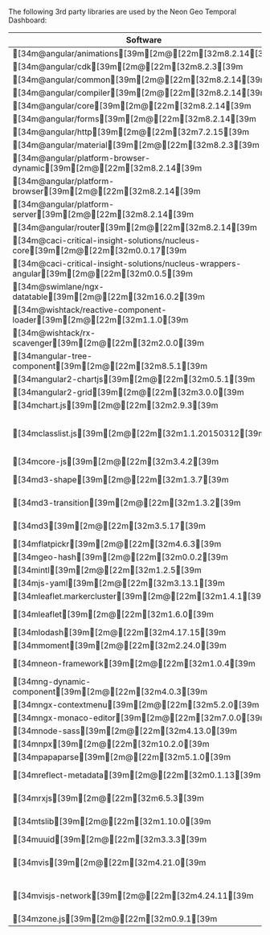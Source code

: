 The following 3rd party libraries are used by the Neon Geo Temporal Dashboard:

| Software  | License |
| ---  | --- |
| [34m@angular/animations[39m[2m@[22m[32m8.2.14[39m | [MIT](https://github.com/angular/angular) |
| [34m@angular/cdk[39m[2m@[22m[32m8.2.3[39m | [MIT](https://github.com/angular/components/raw/master/LICENSE) |
| [34m@angular/common[39m[2m@[22m[32m8.2.14[39m | [MIT](https://github.com/angular/angular) |
| [34m@angular/compiler[39m[2m@[22m[32m8.2.14[39m | [MIT](https://github.com/angular/angular) |
| [34m@angular/core[39m[2m@[22m[32m8.2.14[39m | [MIT](https://github.com/angular/angular) |
| [34m@angular/forms[39m[2m@[22m[32m8.2.14[39m | [MIT](https://github.com/angular/angular) |
| [34m@angular/http[39m[2m@[22m[32m7.2.15[39m | [MIT](https://github.com/angular/angular) |
| [34m@angular/material[39m[2m@[22m[32m8.2.3[39m | [MIT](https://github.com/angular/components/raw/master/LICENSE) |
| [34m@angular/platform-browser-dynamic[39m[2m@[22m[32m8.2.14[39m | [MIT](https://github.com/angular/angular) |
| [34m@angular/platform-browser[39m[2m@[22m[32m8.2.14[39m | [MIT](https://github.com/angular/angular) |
| [34m@angular/platform-server[39m[2m@[22m[32m8.2.14[39m | [MIT](https://github.com/angular/angular) |
| [34m@angular/router[39m[2m@[22m[32m8.2.14[39m | [MIT](https://github.com/angular/angular) |
| [34m@caci-critical-insight-solutions/nucleus-core[39m[2m@[22m[32m0.0.17[39m | [Apache-2.0](https://github.com/NextCenturyCorporation/nucleus/raw/master/LICENSE) |
| [34m@caci-critical-insight-solutions/nucleus-wrappers-angular[39m[2m@[22m[32m0.0.5[39m | [Apache-2.0](https://github.com/NextCenturyCorporation/nucleus/raw/master/LICENSE) |
| [34m@swimlane/ngx-datatable[39m[2m@[22m[32m16.0.2[39m | [MIT](https://github.com/swimlane/ngx-datatable/raw/master/LICENSE) |
| [34m@wishtack/reactive-component-loader[39m[2m@[22m[32m1.1.0[39m | [MIT](https://github.com/wishtack/wishtack-steroids/raw/master/LICENSE) |
| [34m@wishtack/rx-scavenger[39m[2m@[22m[32m2.0.0[39m | [MIT](https://github.com/wishtack/wishtack-steroids/raw/master/LICENSE) |
| [34mangular-tree-component[39m[2m@[22m[32m8.5.1[39m | [MIT](https://github.com/500tech/angular-tree-component/raw/master/LICENSE) |
| [34mangular2-chartjs[39m[2m@[22m[32m0.5.1[39m | [MIT](https://github.com/emn178/angular2-chartjs/raw/master/LICENSE.txt) |
| [34mangular2-grid[39m[2m@[22m[32m3.0.0[39m | [MIT](https://github.com/BTMorton/angular2-grid/raw/master/LICENSE) |
| [34mchart.js[39m[2m@[22m[32m2.9.3[39m | [MIT](https://github.com/chartjs/Chart.js/raw/master/LICENSE.md) |
| [34mclasslist.js[39m[2m@[22m[32m1.1.20150312[39m | [Dedicated to the public domain](https://github.com/eligrey/classList.js/raw/master/LICENSE.md) |
| [34mcore-js[39m[2m@[22m[32m3.4.2[39m | [MIT](https://github.com/zloirock/core-js/raw/master/LICENSE) |
| [34md3-shape[39m[2m@[22m[32m1.3.7[39m | [BSD-3-Clause](https://github.com/d3/d3-shape/raw/master/LICENSE) |
| [34md3-transition[39m[2m@[22m[32m1.3.2[39m | [BSD-3-Clause](https://github.com/d3/d3-transition/raw/master/LICENSE) |
| [34md3[39m[2m@[22m[32m3.5.17[39m | [BSD-3-Clause](https://github.com/mbostock/d3/raw/master/LICENSE) |
| [34mflatpickr[39m[2m@[22m[32m4.6.3[39m | [MIT](https://github.com/chmln/flatpickr/raw/master/LICENSE.md) |
| [34mgeo-hash[39m[2m@[22m[32m0.0.2[39m | [MIT](https://github.com/Wayla/geo-hash) |
| [34mintl[39m[2m@[22m[32m1.2.5[39m | [MIT](https://github.com/andyearnshaw/Intl.js/raw/master/LICENSE.txt) |
| [34mjs-yaml[39m[2m@[22m[32m3.13.1[39m | [MIT](https://github.com/nodeca/js-yaml/raw/master/LICENSE) |
| [34mleaflet.markercluster[39m[2m@[22m[32m1.4.1[39m | [MIT](https://github.com/Leaflet/Leaflet.markercluster/raw/master/MIT-LICENCE.txt) |
| [34mleaflet[39m[2m@[22m[32m1.6.0[39m | [BSD-2-Clause](https://github.com/Leaflet/Leaflet/raw/master/LICENSE) |
| [34mlodash[39m[2m@[22m[32m4.17.15[39m | [MIT](https://github.com/lodash/lodash/raw/master/LICENSE) |
| [34mmoment[39m[2m@[22m[32m2.24.0[39m | [MIT](https://github.com/moment/moment/raw/master/LICENSE) |
| [34mneon-framework[39m[2m@[22m[32m1.0.4[39m | [Apache-2.0](https://github.com/NextCenturyCorporation/neon-framework/raw/master/LICENSE) |
| [34mng-dynamic-component[39m[2m@[22m[32m4.0.3[39m | [MIT](https://github.com/gund/ng-dynamic-component/raw/master/LICENSE) |
| [34mngx-contextmenu[39m[2m@[22m[32m5.2.0[39m | [MIT](https://github.com/isaacplmann/ngx-contextmenu/raw/master/LICENSE) |
| [34mngx-monaco-editor[39m[2m@[22m[32m7.0.0[39m | [MIT](https://github.com/atularen/ngx-monaco-editor) |
| [34mnode-sass[39m[2m@[22m[32m4.13.0[39m | [MIT](https://github.com/sass/node-sass/raw/master/LICENSE) |
| [34mnpx[39m[2m@[22m[32m10.2.0[39m | [ISC](https://github.com/zkat/npx/raw/master/LICENSE.md) |
| [34mpapaparse[39m[2m@[22m[32m5.1.0[39m | [MIT](https://github.com/mholt/PapaParse/raw/master/LICENSE) |
| [34mreflect-metadata[39m[2m@[22m[32m0.1.13[39m | [Apache-2.0](https://github.com/rbuckton/reflect-metadata/raw/master/LICENSE) |
| [34mrxjs[39m[2m@[22m[32m6.5.3[39m | [Apache-2.0](https://github.com/reactivex/rxjs/raw/master/LICENSE.txt) |
| [34mtslib[39m[2m@[22m[32m1.10.0[39m | [Apache-2.0](https://github.com/Microsoft/tslib/raw/master/LICENSE.txt) |
| [34muuid[39m[2m@[22m[32m3.3.3[39m | [MIT](https://github.com/kelektiv/node-uuid/raw/master/LICENSE.md) |
| [34mvis[39m[2m@[22m[32m4.21.0[39m | [(Apache-2.0 OR MIT)](https://github.com/almende/vis/raw/master/LICENSE-APACHE-2.0) |
| [34mvisjs-network[39m[2m@[22m[32m4.24.11[39m | [(Apache-2.0 OR MIT)](https://github.com/visjs-community/visjs-network/raw/master/LICENSE-APACHE-2.0) |
| [34mzone.js[39m[2m@[22m[32m0.9.1[39m | [MIT](https://github.com/angular/zone.js/raw/master/LICENSE) |
